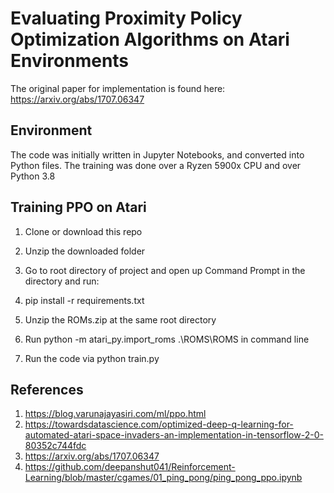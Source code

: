 # Evaluating Proximity Policy Optimization Algorithms on Atari Environments

The original paper for implementation is found here: https://arxiv.org/abs/1707.06347

## Environment

The code was initially written in Jupyter Notebooks, and converted into Python files. The training was done over a Ryzen 5900x CPU and over Python 3.8 

## Training PPO on Atari

1. Clone or download this repo

2. Unzip the downloaded folder

3. Go to root directory of project and open up Command Prompt in the directory and run:

4. pip install -r requirements.txt

5. Unzip the ROMs.zip at the same root directory

6. Run python -m atari_py.import_roms .\ROMS\ROMS in command line

7. Run the code via python train.py

## References
1. https://blog.varunajayasiri.com/ml/ppo.html
2. https://towardsdatascience.com/optimized-deep-q-learning-for-automated-atari-space-invaders-an-implementation-in-tensorflow-2-0-80352c744fdc
3. https://arxiv.org/abs/1707.06347
4. https://github.com/deepanshut041/Reinforcement-Learning/blob/master/cgames/01_ping_pong/ping_pong_ppo.ipynb
